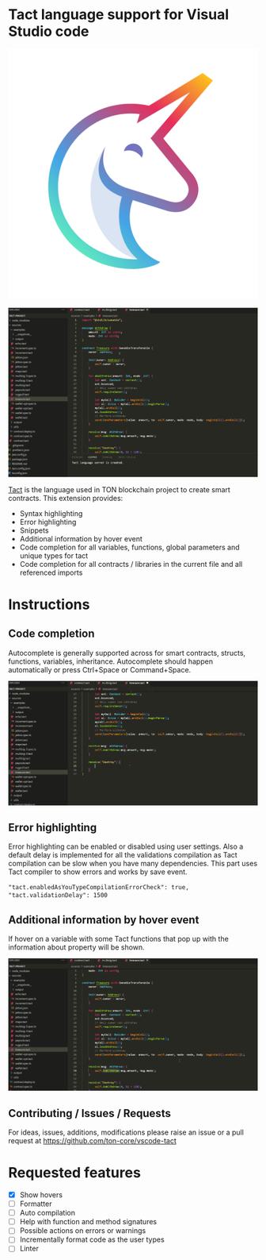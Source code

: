 # Tact language support for Visual Studio code

<div align="center">
  <img src="./icons/logo.png" title="Tact language vscode extension">
</div>

![Screenshot auto compilation Tact vscode extension](images/error_highlighting.gif)

[Tact](https://tact-lang.org/) is the language used in TON blockchain project to create smart contracts.
This extension provides: 

* Syntax highlighting
* Error highlighting
* Snippets
* Additional information by hover event
* Code completion for all variables, functions, global parameters and unique types for tact
* Code completion for all contracts / libraries in the current file and all referenced imports

# Instructions

## Code completion

Autocomplete is generally supported across for smart contracts, structs, functions, variables, inheritance. Autocomplete should happen automatically or press Ctrl+Space or Command+Space.

![Screenshot autocomplete Tact vscode extension](images/autocomplete.gif)

## Error highlighting

Error highlighting can be enabled or disabled using user settings. Also a default delay is implemented for all the validations compilation as Tact compilation can be slow when you have many dependencies. This part uses Tact compiler to show errors and works by save event.

```
"tact.enabledAsYouTypeCompilationErrorCheck": true,
"tact.validationDelay": 1500
```

## Additional information by hover event

If hover on a variable with some Tact functions that pop up with the information about property will be shown.

![Screenshot hover event Tact vscode extension](images/hover.gif)

## Contributing / Issues / Requests

For ideas, issues, additions, modifications please raise an issue or a pull request at https://github.com/ton-core/vscode-tact

# Requested features

- [x] Show hovers
- [ ] Formatter
- [ ] Auto compilation
- [ ] Help with function and method signatures
- [ ] Possible actions on errors or warnings
- [ ] Incrementally format code as the user types
- [ ] Linter